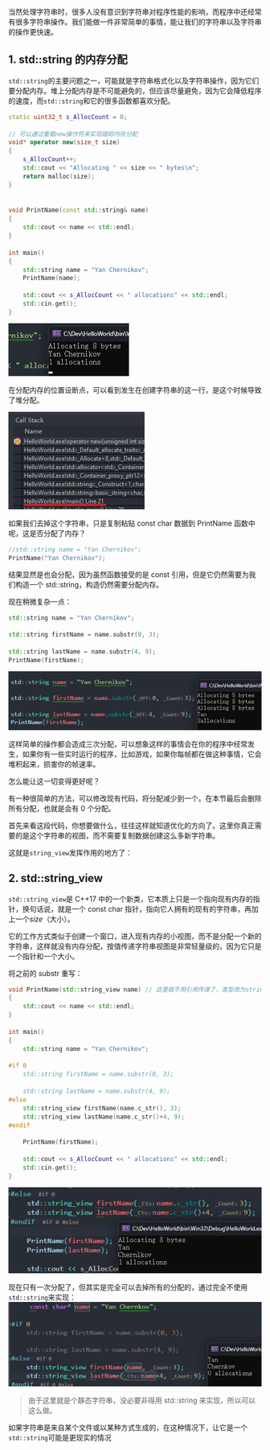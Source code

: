 当然处理字符串时，很多人没有意识到字符串对程序性能的影响，而程序中还经常有很多字符串操作。我们能做一件非常简单的事情，能让我们的字符串以及字符串的操作更快速。

## 1. std::string 的内存分配

`std::string`的主要问题之一，可能就是字符串格式化以及字符串操作，因为它们要分配内存。堆上分配内存是不可能避免的，但应该尽量避免，因为它会降低程序的速度，而`std::string`和它的很多函数都喜欢分配。

```cpp
static uint32_t s_AllocCount = 0;

// 可以通过重载new操作符来实现跟踪内存分配
void* operator new(size_t size)
{
	s_AllocCount++;
	std::cout << "Allocating " << size << " bytes\n";
	return malloc(size);
}


void PrintName(const std::string& name)
{
	std::cout << name << std::endl;
}

int main()
{
	std::string name = "Yan Chernikov";
	PrintName(name);

	std::cout << s_AllocCount << " allocations" << std::endl;
	std::cin.get();
}

```

![](./storage%20bag/Pasted%20image%2020230803230516.png)

在分配内存的位置设断点，可以看到发生在创建字符串的这一行，是这个时候导致了堆分配。

![](./storage%20bag/屏幕截图%202023-08-03%20230727.jpg)

如果我们去掉这个字符串，只是复制粘贴 const char 数据到 PrintName 函数中呢，这是否分配了内存？

```cpp
//std::string name = "Yan Chernikov";
PrintName("Yan Chernikov");
```

结果显然是也会分配，因为虽然函数接受的是 const 引用，但是它仍然需要为我们构造一个 std::string，构造仍然需要分配内存。

现在稍微复杂一点：

```cpp
std::string name = "Yan Chernikov";

std::string firstName = name.substr(0, 3);

std::string lastName = name.substr(4, 9);
PrintName(firstName);
```

![](./storage%20bag/Pasted%20image%2020230803231541.png)

这样简单的操作都会造成三次分配，可以想象这样的事情会在你的程序中经常发生，如果你有一些实时运行的程序，比如游戏，如果你每帧都在做这种事情，它会堆积起来，损害你的帧速率。

怎么能让这一切变得更好呢？

有一种很简单的方法，可以修改现有代码，将分配减少到一个。在本节最后会删除所有分配，也就是会有 0 个分配。

首先来看这段代码，你想要做什么，往往这样就知道优化的方向了。这里你真正需要的是这个字符串的视图，而不需要复制数据创建这么多新字符串。

这就是`string_view`发挥作用的地方了：

## 2. std::string_view

`std::string_view`是 C++17 中的一个新类，它本质上只是一个指向现有内存的指针，换句话说，就是一个 const char 指针，指向它人拥有的现有的字符串，再加上一个*size*（大小）。

它的工作方式类似于创建一个窗口，进入现有内存的小视图，而不是分配一个新的字符串，这样就没有内存分配，按值传递字符串视图是非常轻量级的，因为它只是一个指针和一个大小。

将之前的 substr 重写：

```cpp
void PrintName(std::string_view name) // 这里就不用引用传递了，类型改为string_view
{
	std::cout << name << std::endl;
}

int main()
{
	std::string name = "Yan Chernikov";

#if 0
	std::string firstName = name.substr(0, 3);

	std::string lastName = name.substr(4, 9);
#else
	std::string_view firstName(name.c_str(), 3);
	std::string_view lastName(name.c_str()+4, 9);
#endif

	PrintName(firstName);

	std::cout << s_AllocCount << " allocations" << std::endl;
	std::cin.get();
}

```

![](./storage%20bag/Pasted%20image%2020230803233514.png)

现在只有一次分配了，但其实是完全可以去掉所有的分配的，通过完全不使用`std::string`来实现：
![](./storage%20bag/Pasted%20image%2020230803233742.png)

> 由于这里就是个静态字符串，没必要非得用 std::string 来实现，所以可以这么做。

如果字符串是来自某个文件或以某种方式生成的，在这种情况下，让它是一个`std::string`可能是更现实的情况
